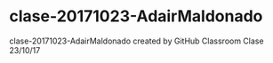 # clase-20171023-AdairMaldonado
clase-20171023-AdairMaldonado created by GitHub Classroom
Clase 23/10/17
